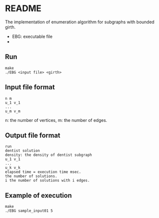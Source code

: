 # README

The implementation of enumeration algorithm for subgraphs with bounded girth. 

* EBG: executable file
* 


## Run
	make
	./EBG <input file> <girth>

	
## Input file format
	n m
	u_1 v_1
	...
	u_m v_m
n: the number of vertices, m: the number of edges. 

## Output file format
	run
	dentist solution
	density: the density of dentist subgraph
	u_1 v_1
	...
	u_k v_k
	elapsed time = execution time msec. 
	the number of solutions. 
	i the number of solutions with i edges. 

	

## Example of execution
	make
	./EBG sample_input01 5